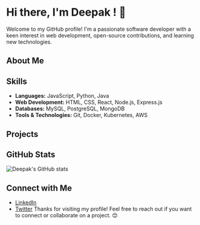 # Hi there, I'm Deepak ! 👋

Welcome to my GitHub profile! I'm a passionate software developer with a keen interest in web development, open-source contributions, and learning new technologies.

## About Me

## Skills

- **Languages:** JavaScript, Python, Java
- **Web Development:** HTML, CSS, React, Node.js, Express.js
- **Databases:** MySQL, PostgreSQL, MongoDB
- **Tools & Technologies:** Git, Docker, Kubernetes, AWS

## Projects

## GitHub Stats

![Deepak's GitHub stats](https://github-readme-stats.vercel.app/api?username=deepaksorthiya&show_icons=true&theme=radical)

## Connect with Me

- [LinkedIn](https://www.linkedin.com/in/deepaksorthiya)
- [Twitter](https://twitter.com/deepaksorthiya)
Thanks for visiting my profile! Feel free to reach out if you want to connect or collaborate on a project. 😊
